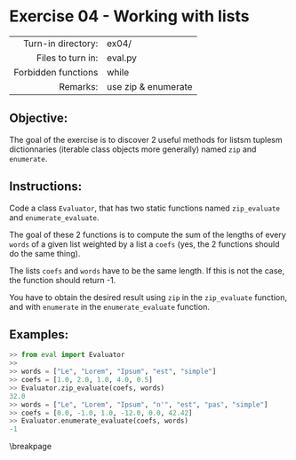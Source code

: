 # Exercise 04 - Working with lists

|                         |                                 |
| -----------------------:| ------------------------------- |
|   Turn-in directory:    |  ex04/                          |
|   Files to turn in:     |  eval.py                        |
|   Forbidden functions   |  while                          |
|   Remarks:              |  use zip & enumerate            |

## Objective:
The goal of the exercise is to discover 2 useful methods for listsm tuplesm dictionnaries (iterable class
objects more generally) named `zip` and `enumerate`.


## Instructions:
Code a class `Evaluator`, that has two static functions named `zip_evaluate` and `enumerate_evaluate`.

The goal of these 2 functions is to compute the sum of the lengths of every `words` of a given list weighted by a list a `coefs` (yes, the 2 functions should do the same thing).

The lists `coefs` and `words` have to be the same length. If this is not the case, the function should return -1.

You have to obtain the desired result using `zip` in the `zip_evaluate` function, and with `enumerate` in the `enumerate_evaluate` function.


## Examples:
```py
>> from eval import Evaluator
>> 
>> words = ["Le", "Lorem", "Ipsum", "est", "simple"]
>> coefs = [1.0, 2.0, 1.0, 4.0, 0.5]
>> Evaluator.zip_evaluate(coefs, words)
32.0
>> words = ["Le", "Lorem", "Ipsum", "n'", "est", "pas", "simple"]
>> coefs = [0.0, -1.0, 1.0, -12.0, 0.0, 42.42]
>> Evaluator.enumerate_evaluate(coefs, words)
-1
```

\breakpage
